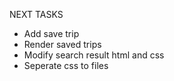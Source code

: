 NEXT TASKS

-   Add save trip
-   Render saved trips
-   Modify search result html and css
-   Seperate css to files
